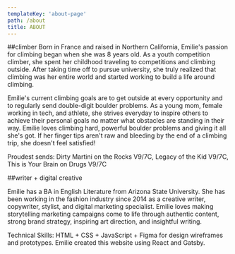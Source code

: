```yaml
---
templateKey: 'about-page'
path: /about
title: ABOUT
---
```

##climber
Born in France and raised in Northern California, Emilie's passion for climbing began when she was 8 years old. As a youth competition climber, she spent her childhood traveling to competitions and climbing outside. After taking time off to pursue university, she truly realized that climbing was her entire world and started working to build a life around climbing. 

Emilie's current climbing goals are to get outside at every opportunity and to regularly send double-digit boulder problems. As a young mom, female working in tech, and athlete, she strives everyday to inspire others to achieve their personal goals no matter what obstacles are standing in their way. Emilie loves climbing hard, powerful boulder problems and giving it all she's got. If her finger tips aren't raw and bleeding by the end of a climbing trip, she doesn't feel satisfied!

Proudest sends: Dirty Martini on the Rocks V9/7C, Legacy of the Kid V9/7C, This is Your Brain on Drugs V9/7C

##writer + digital creative

Emilie has a BA in English Literature from Arizona State University. She has been working in the fashion industry since 2014 as a creative writer, copywriter, stylist, and digital marketing specialist. Emilie loves making storytelling marketing campaigns come to life through authentic content, strong brand strategy, inspiring art direction, and insightful writing.

Technical Skills: HTML + CSS + JavaScript + Figma for design wireframes and prototypes. Emilie created this website using React and Gatsby. 













